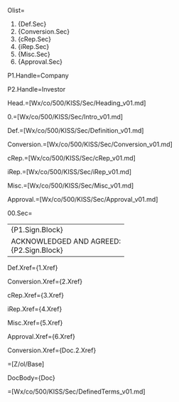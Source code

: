 Olist=<ol><li>{Def.Sec}<li>{Conversion.Sec}<li>{cRep.Sec}<li>{iRep.Sec}<li>{Misc.Sec}<li>{Approval.Sec}</ol>

P1.Handle=Company

P2.Handle=Investor

Head.=[Wx/co/500/KISS/Sec/Heading_v01.md]

0.=[Wx/co/500/KISS/Sec/Intro_v01.md]

Def.=[Wx/co/500/KISS/Sec/Definition_v01.md]

Conversion.=[Wx/co/500/KISS/Sec/Conversion_v01.md]

cRep.=[Wx/co/500/KISS/Sec/cRep_v01.md]

iRep.=[Wx/co/500/KISS/Sec/iRep_v01.md]

Misc.=[Wx/co/500/KISS/Sec/Misc_v01.md]

Approval.=[Wx/co/500/KISS/Sec/Approval_v01.md]

00.Sec=<table><tr><td valign="top">{P1.Sign.Block}</td></tr><tr><td valign="top">ACKNOWLEDGED AND AGREED:<br>{P2.Sign.Block}</td></tr></table>

 Def.Xref={1.Xref}

Conversion.Xref={2.Xref}

cRep.Xref={3.Xref}

iRep.Xref={4.Xref}

Misc.Xref={5.Xref}

Approval.Xref={6.Xref}

Conversion.Xref={Doc.2.Xref}

=[Z/ol/Base]

DocBody={Doc}

=[Wx/co/500/KISS/Sec/DefinedTerms_v01.md]
